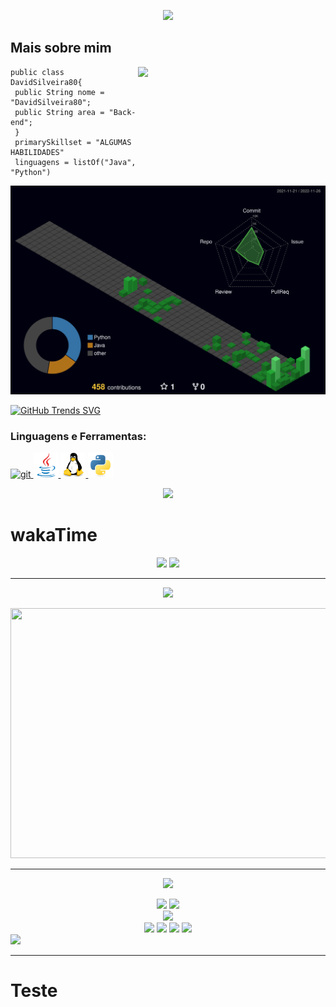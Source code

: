 



<p align="center"> <a href="https://github.com/saadfareed"><img src="https://readme-typing-svg.herokuapp.com?lines=Bem-vindo;Stack:+Java+Python;POO;TDD&center=true&width=500&height=50"></a></p>


## Mais sobre mim


<img align="right" width="300" src="https://i2.wp.com/allhtaccess.info/wp-content/uploads/2018/03/programming.gif?fit=1281%2C716&ssl=1" />

```Java/Python
public class DavidSilveira80{
 public String nome = "DavidSilveira80";
 public String area = "Back-end";
 }
 primarySkillset = "ALGUMAS HABILIDADES"
 linguagens = listOf("Java", "Python") 
```

<!--START_SECTION:waka-->
<!--END_SECTION:waka-->

![](./profile-3d-contrib/profile-night-green.svg)

[![GitHub Trends SVG](https://api.githubtrends.io/user/svg/DavidSilveira80&theme=dark/langs)](https://githubtrends.io)

<h3 align="left">Linguagens e Ferramentas:</h3>
<p align="left"> <a href="https://git-scm.com/" target="_blank" rel="noreferrer"> <img src="https://www.vectorlogo.zone/logos/git-scm/git-scm-icon.svg" alt="git" width="40" height="40"/> </a> <a href="https://www.java.com" target="_blank" rel="noreferrer"> <img src="https://raw.githubusercontent.com/devicons/devicon/master/icons/java/java-original.svg" alt="java" width="40" height="40"/> </a> <a href="https://www.linux.org/" target="_blank" rel="noreferrer"> <img src="https://raw.githubusercontent.com/devicons/devicon/master/icons/linux/linux-original.svg" alt="linux" width="40" height="40"/> </a> <a href="https://www.python.org" target="_blank" rel="noreferrer"> <img src="https://raw.githubusercontent.com/devicons/devicon/master/icons/python/python-original.svg" alt="python" width="40" height="40"/> </a> </p>



<p align="center"> <a href="https://github.com/saadfareed"><img src="https://readme-typing-svg.herokuapp.com?lines=Minhas+Estatisticas&center=true&width=500&height=50"></a></p>


# wakaTime

<div align="center">
  <img src="https://github-readme-stats.vercel.app/api/wakatime?username=DavidSilveira80&show_icons=true&theme=github_dark"/>
  <img src="https://github-readme-streak-stats.herokuapp.com/?user=DavidSilveira80&show_icons=true&theme=dark"/>
</div>

___

<p align="center"> <a href="https://github.com/saadfareed"><img src="https://readme-typing-svg.herokuapp.com?lines=Atividade+com+métricas+WakaTime&center=true&width=500&height=50"></a></p>

<div align="center">
  <img src="https://wakatime.com/share/@DavidSilveira80/d1624df1-cb2c-4736-bd52-eb218820ed1d.png" width="600" height="400"/>
</div>

___


<p align="center"> <a href="https://github.com/saadfareed"><img src="https://readme-typing-svg.herokuapp.com?lines=Contribuições+Gerais&center=true&width=500&height=50"></a></p>

<div align="center">
  <img src="https://github-readme-stats.vercel.app/api?username=DavidSilveira80&show_icons=true&theme=github_dark"/>
  <img src="http://github-profile-summary-cards.vercel.app/api/cards/profile-details?username=DavidSilveira80&theme=github_dark"/>
</div>

<div align="center">
  <img src="https://github-readme-stats.vercel.app/api/top-langs/?username=Davidsilveira80&show_icons=true&theme=github_dark&langs_count=8"/>
</div>

<div align="center">
  <img src="http://github-profile-summary-cards.vercel.app/api/cards/most-commit-language?username=DavidSilveira80&theme=github_dark"/>
  <img src="http://github-profile-summary-cards.vercel.app/api/cards/repos-per-language?username=DavidSilveira80&theme=github_dark"/>
  <img src="http://github-profile-summary-cards.vercel.app/api/cards/stats?username=DavidSilveira80&theme=github_dark"/>
  <img src="http://github-profile-summary-cards.vercel.app/api/cards/productive-time?username=DavidSilveira80&theme=github_dark&gmtOffset=1"/>
</div>


<img src="https://activity-graph.herokuapp.com/graph?username=DavidSilveira80&bg_color=0f2d3d&color=1cadfb&line=1cadfb&point=1cadfb&area=true&hide_border=true">

___


# Teste



<!--START_SECTION:waka-->
<!--END_SECTION:waka-->

